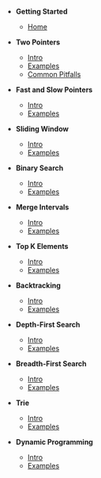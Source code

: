 - **Getting Started**
  - [Home](home.md)

- **Two Pointers**
  - [Intro](two-pointers/intro.md)
  - [Examples](two-pointers/examples.md)
  - [Common Pitfalls](two-pointers/pitfalls.md "Common Pitfalls | Two Pointers")

- **Fast and Slow Pointers**
  - [Intro](fast-and-slow-pointers/intro.md)
  - [Examples](fast-and-slow-pointers/examples.md)

- **Sliding Window**
  - [Intro](sliding-window/intro.md)
  - [Examples](sliding-window/examples.md)

- **Binary Search**
  - [Intro](binary-search/intro.md)
  - [Examples](binary-search/examples.md)

- **Merge Intervals**
  - [Intro](merge-intervals/intro.md)
  - [Examples](merge-intervals/examples.md)

- **Top K Elements**
  - [Intro](top-k-elements/intro.md)
  - [Examples](top-k-elements/examples.md)

- **Backtracking**
  - [Intro](backtracking/intro.md)
  - [Examples](backtracking/examples.md)

- **Depth-First Search**
  - [Intro](depth-first-search/intro.md)
  - [Examples](depth-first-search/examples.md)

- **Breadth-First Search**
  - [Intro](breadth-first-search/intro.md)
  - [Examples](breadth-first-search/examples.md)

- **Trie**
  - [Intro](trie/intro.md)
  - [Examples](trie/examples.md)

- **Dynamic Programming**
  - [Intro](dynamic-programming/intro.md)
  - [Examples](dynamic-programming/examples.md)
